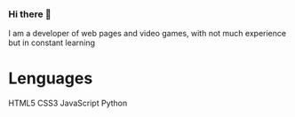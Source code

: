 ### Hi there 👋

I am a developer of web pages and video games, with not much experience but in constant learning

# Lenguages

HTML5 CSS3 JavaScript Python


<link rel="stylesheet" href="https://cdn.jsdelivr.net/gh/devicons/devicon@v2.9.0/devicon.min.css">
<i class="devicon-javascript-plain colored"></i>
